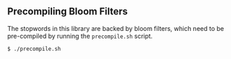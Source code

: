 
## Precompiling Bloom Filters

The stopwords in this library are backed by bloom filters, which need to be
pre-compiled by running the `precompile.sh` script.

```sh
$ ./precompile.sh
```
